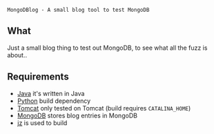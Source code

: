 
    MongoDBlog - A small blog tool to test MongoDB



## What ##

Just a small blog thing to test out MongoDB, to see what
all the fuzz is about..


## Requirements ##

- [Java][3] it's written in Java
- [Python][4] build dependency
- [Tomcat][1] only tested on Tomcat (build requires `CATALINA_HOME`)
- [MongoDB][5] stores blog entries in MongoDB
- [jz][2] is used to build



[1]: http://ant.apache.org "Apache Tomcat"
[2]: https://github.com/bjarneh/jz "jz"
[3]: http://openjdk.java.net "Java OpenJDK"
[4]: http://python.org "Python"
[5]: http://mongodb.org "MongoDB"
